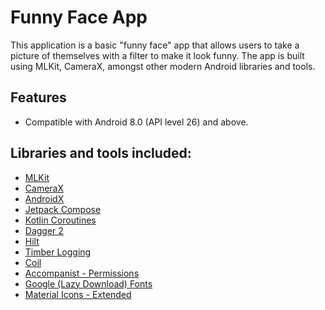 # Funny Face App

This application is a basic "funny face" app that allows users to take a picture of themselves with
a filter to make it look funny. The app is built using MLKit, CameraX, amongst other modern Android
libraries and tools.

## Features

- Compatible with Android 8.0 (API level 26) and above.

## Libraries and tools included:

- [MLKit](https://developers.google.com/ml-kit)
- [CameraX](https://developer.android.com/training/camerax)
- [AndroidX](https://developer.android.com/jetpack/androidx)
- [Jetpack Compose](https://developer.android.com/jetpack/compose)
- [Kotlin Coroutines](https://kotlinlang.org/docs/reference/coroutines-overview.html)
- [Dagger 2](https://dagger.dev/)
- [Hilt](https://dagger.dev/hilt/)
- [Timber Logging](https://github.com/JakeWharton/timber)
- [Coil](https://coil-kt.github.io/coil/)
- [Accompanist - Permissions](https://google.github.io/accompanist/permissions/)
- [Google (Lazy Download) Fonts](https://developer.android.com/develop/ui/compose/text/fonts#downloadable-fonts)
- [Material Icons - Extended](https://developer.android.com/reference/kotlin/androidx/compose/material/icons/package-summary)


